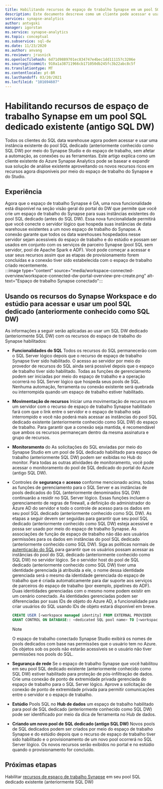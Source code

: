 ```yaml
---
title: Habilitando recursos de espaço de trabalho Synapse em um pool SQL dedicado (antigo SQL DW)
description: Este documento descreve como um cliente pode acessar e usar sua instância autônoma existente do SQL DW no espaço de trabalho.
services: synapse-analytics
author: antvgski
manager: igorstan
ms.service: synapse-analytics
ms.topic: conceptual
ms.subservice: sql-dw
ms.date: 11/23/2020
ms.author: anvang
ms.reviewer: jrasnick
ms.openlocfilehash: 6d71d9889701ec834747e4bec1dd111157c3206e
ms.sourcegitcommit: 910a1a38711966cb171050db245fc3b22abc8c5f
ms.translationtype: MT
ms.contentlocale: pt-BR
ms.lasthandoff: 03/20/2021
ms.locfileid: "101694607"
---
```

# <a name="enabling-synapse-workspace-features-on-an-existing-dedicated-sql-pool-formerly-sql-dw"></a>Habilitando recursos de espaço de trabalho Synapse em um pool SQL dedicado existente (antigo SQL DW)

Todos os clientes do SQL data warehouse agora podem acessar e usar uma instância existente do pool SQL dedicado (anteriormente conhecido como SQL DW) por meio do Synapse Studio e do espaço de trabalho, sem afetar a automação, as conexões ou as ferramentas. Este artigo explica como um cliente existente do Azure Synapse Analytics pode se basear e expandir sua solução de análise existente aproveitando os novos recursos ricos em recursos agora disponíveis por meio do espaço de trabalho do Synapse e do Studio.   

## <a name="experience"></a>Experiência
 
Agora que o espaço de trabalho Synapse é GA, uma nova funcionalidade está disponível na seção visão geral do portal do DW que permite que você crie um espaço de trabalho do Synapse para suas instâncias existentes do pool SQL dedicado (antes do SQL DW). Essa nova funcionalidade permitirá que você conecte o servidor lógico que hospeda suas instâncias de data warehouse existentes a um novo espaço de trabalho do Synapse. A conexão garante que todos os data warehouses hospedados nesse servidor sejam acessíveis do espaço de trabalho e do estúdio e possam ser usados em conjunto com os serviços de parceiro Synapse (pool SQL sem servidor, pool de Apache Spark e ADF). Você pode começar a acessar e usar seus recursos assim que as etapas de provisionamento forem concluídas e a conexão tiver sido estabelecida com o espaço de trabalho criado recentemente.  
:::image type="content" source="media/workspace-connected-overview/workspace-connected-dw-portal-overview-pre-create.png" alt-text="Espaço de trabalho Synapse conectado":::

## <a name="using-synapse-workspace-and-studio-features-to-access-and-use-a-dedicated-sql-pool-formerly-sql-dw"></a>Usando os recursos do Synapse Workspace e do estúdio para acessar e usar um pool SQL dedicado (anteriormente conhecido como SQL DW)
 
As informações a seguir serão aplicadas ao usar um SQL DW dedicado (anteriormente SQL DW) com os recursos do espaço de trabalho do Synapse habilitados: 
- **Funcionalidades do SQL** Todos os recursos do SQL permanecerão com o SQL Server lógico depois que o recurso de espaço de trabalho Synapse tiver sido habilitado. O acesso ao servidor por meio do provedor de recursos do SQL ainda será possível depois que o espaço de trabalho tiver sido habilitado. Todas as funções de gerenciamento podem ser iniciadas por meio do espaço de trabalho e a operação ocorrerá no SQL Server lógico que hospeda seus pools de SQL. Nenhuma automação, ferramenta ou conexão existente será quebrada ou interrompida quando um espaço de trabalho estiver habilitado.  
- **Movimentação de recursos**  Iniciar uma movimentação de recursos em um servidor com o recurso de espaço de trabalho Synapse habilitado fará com que o link entre o servidor e o espaço de trabalho seja interrompido e você não poderá mais acessar as instâncias do pool SQL dedicado existente (anteriormente conhecido como SQL DW) do espaço de trabalho. Para garantir que a conexão seja mantida, é recomendável que ambos os recursos permaneçam dentro da mesma assinatura e grupo de recursos. 
- **Monitoramento** do As solicitações do SQL enviadas por meio do Synapse Studio em um pool de SQL dedicado habilitado para espaço de trabalho (anteriormente SQL DW) podem ser exibidas no Hub do monitor. Para todas as outras atividades de monitoramento, você pode acessar o monitoramento do pool de SQL dedicado do portal do Azure (antigo SQL DW). 
- Controles de **segurança** e **acesso** conforme mencionado acima, todas as funções de gerenciamento para o SQL Server e as instâncias de pools dedicados do SQL (anteriormente denominados SQL DW) continuarão a residir no SQL Server lógico. Essas funções incluem o gerenciamento de regras de firewall, a definição do administrador do Azure AD do servidor e todo o controle de acesso para os dados em seu pool SQL dedicado (anteriormente conhecido como SQL DW). As etapas a seguir devem ser seguidas para garantir que seu pool SQL dedicado (anteriormente conhecido como SQL DW) esteja acessível e possa ser usado por meio do espaço de trabalho Synapse. As associações de função de espaço de trabalho não dão aos usuários permissões para os dados em instâncias do pool SQL dedicado (anteriormente conhecido como SQL DW). Siga as políticas normais de [autenticação do SQL](sql-data-warehouse-authentication.md) para garantir que os usuários possam acessar as instâncias do pool do SQL dedicado (anteriormente conhecido como SQL DW) no servidor lógico. Se o servidor host do pool de SQL dedicado (anteriormente conhecido como SQL DW) tiver uma identidade gerenciada já atribuída a ele, o nome dessa identidade gerenciada será o mesmo da identidade gerenciada do espaço de trabalho que é criada automaticamente para dar suporte aos serviços de parceiros do espaço de trabalho (por exemplo, pipelines do ADF).  Duas identidades gerenciadas com o mesmo nome podem existir em um cenário conectado. As identidades gerenciadas podem ser diferenciadas por suas IDs de objeto do Azure AD, a funcionalidade para criar usuários do SQL usando IDs de objeto estará disponível em breve.

    ```sql
    CREATE USER [<workspace managed identity] FROM EXTERNAL PROVIDER 
    GRANT CONTROL ON DATABASE:: <dedicated SQL pool name> TO [<workspace managed identity>
    ```

    > [!NOTE] 
    > O espaço de trabalho conectado Synapse Studio exibirá os nomes de pools dedicados com base nas permissões que o usuário tem no Azure. Os objetos sob os pools não estarão acessíveis se o usuário não tiver permissões nos pools do SQL. 

- **Segurança de rede** Se o espaço de trabalho Synapse que você habilitou em seu pool SQL dedicado existente (anteriormente conhecido como SQL DW) estiver habilitado para proteção de pós-infiltração de dados. Crie uma conexão de ponto de extremidade privada gerenciada do espaço de trabalho para o SQL Server lógico. Aprove a solicitação de conexão de ponto de extremidade privada para permitir comunicações entre o servidor e o espaço de trabalho.
- **Estúdio** Pools SQL no **Hub de dados** um espaço de trabalho habilitado para pool de SQL dedicado (anteriormente conhecido como SQL DW) pode ser identificado por meio da dica de ferramenta no Hub de dados. 
- **Criando um novo pool de SQL dedicado (antigo SQL DW)** Novos pools de SQL dedicados podem ser criados por meio do espaço de trabalho Synapse e do estúdio depois que o recurso de espaço de trabalho tiver sido habilitado e o provisionamento de um novo pool ocorrerá no SQL Server lógico. Os novos recursos serão exibidos no portal e no estúdio quando o provisionamento for concluído.      

## <a name="next-steps"></a>Próximas etapas
Habilitar [recursos de espaço de trabalho Synapse](workspace-connected-create.md) em seu pool SQL dedicado existente (anteriormente SQL DW)

